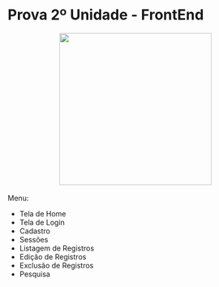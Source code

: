 # Prova 2º Unidade - FrontEnd

<div align="center">
<img src="https://user-images.githubusercontent.com/83848231/204631765-aec3b84a-05fc-4403-a508-cfedd4f0aa9f.png" width="300px"/>
</div>

<br>
Menu:  
<ul>
  <li>Tela de Home</li>
  <li>Tela de Login</li>
  <li>Cadastro</li>
  <li>Sessões</li>
  <li>Listagem de Registros</li>
  <li>Edição de Registros</li>
  <li>Exclusão de Registros</li>
  <li>Pesquisa</li>
</ul>

